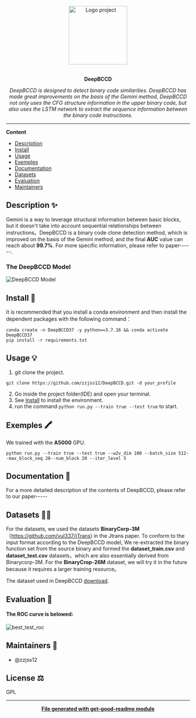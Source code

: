 <div align="center">
  <a href="#">
  	<img src="https://media.giphy.com/media/JIX9t2j0ZTN9S/giphy-downsized.gif" alt="Logo project" height="160" />
  </a>
  <br>
  <br>
  <p>
    <b>DeepBCCD</b>
  </p>
  <p>
     <i>DeepBCCD is designed to detect binary code similarities. DeepBCCD has made great improvements on the basis of the Gemini method, DeepBCCD not only uses the CFG structure information in the upper binary code, but also uses the LSTM network to extract the sequence information between the binary code instructions.</i>
  </p>
</div>

---

**Content**

* [Description](##description)
* [Install](##install)
* [Usage](##usage)
* [Exemples](##exemples)
* [Documentation](##documentation)
* [Datasets](##datasets)
* [Evaluation](##evaluation)
* [Maintainers](##maintainers)

## Description ✨
Gemini is a way to leverage structural information between basic blocks, but it doesn't take into account sequential relationships between instructions。DeepBCCD is a binary code clone detection method, which is improved on the basis of the Gemini method, and the final **AUC** value can reach about **99.7%**. For more specific information, please refer to paper------.
### The DeepBCCD Model 
![DeepBCCD Model](https://github.com/zzjss12/assets/raw/Binary-code-clone/DeepBCCD_model.drawio.svg)

## Install 🐙
It is recommended that you install a conda environment and then install the dependent packages with the following command：
```
conda create -n DeepBCCD37 -y python==3.7.16 && conda activate DeepBCCD37
pip install -r requirements.txt
```

## Usage 💡
1. git clone the project.
```
git clone https://github.com/zzjss12/DeepBCCD.git -d your_profile
```
2. Go inside the project folder(IDE) and open your terminal.
3. See  [Install](##install) to install the environment.
4. run the command `python run.py --train true --test true` to start.

## Exemples 🖍
We trained with the **A5000** GPU.
```
python run.py --train true --test true --w2v_dim 100 --batch_size 512--max_block_seq 20--num_block 20 --iter_level 5 
```

## Documentation 📄
For a more detailed description of the contents of DeepBCCD, please refer to our paper-----

## Datasets 👩‍💻
For the datasets, we used the datasets **BinaryCorp-3M**（https://github.com/vul337/jTrans) in the Jtrans paper. To conform to the input format according to the DeepBCCD model, We re-extracted the binary function set from the source binary and formed the **dataset_train.csv** and **dataset_test.csv** datasets，which are also essentially derived from Binarycorp-3M.
For the **BinaryCrop-26M** dataset, we will try it in the future because it requires a larger training resource。					

The dataset used in DeepBCCD [download](https://efss.qloud.my/index.php/s/a2B2S9rNwdXkmBo).
## Evaluation 🍰
#### The ROC curve is belowed:
![best_test_roc](https://github.com/zzjss12/DeepBCCD/assets/66284098/4de96d6d-13f8-46fb-9981-554bc4d5c784)

## Maintainers 👷
* @zzjss12

## License ⚖️
GPL

---
<div align="center">
	<b>
		<a href="https://www.npmjs.com/package/get-good-readme">File generated with get-good-readme module</a>
	</b>
</div>
